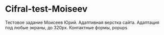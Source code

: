# Cifral-test-Moiseev
Тестовое задание Моисеев Юрий. Адаптивная верстка сайта. Адаптация под любые экраны, до 320px.  Контактные формы, popups
